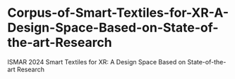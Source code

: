 # Corpus-of-Smart-Textiles-for-XR-A-Design-Space-Based-on-State-of-the-art-Research
ISMAR 2024 Smart Textiles for XR: A Design Space Based on State-of-the-art Research
